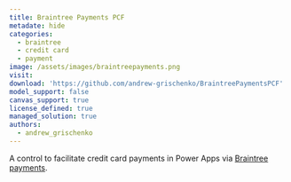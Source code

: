 ```yaml
---
title: Braintree Payments PCF
metadate: hide
categories:
  - braintree
  - credit card
  - payment
image: /assets/images/braintreepayments.png
visit: 
download: 'https://github.com/andrew-grischenko/BraintreePaymentsPCF'
model_support: false
canvas_support: true
license_defined: true
managed_solution: true
authors:
  - andrew_grischenko
---
```


 A control to facilitate credit card payments in Power Apps via <a target="_blank" href="https://www.braintreepayments.com/">Braintree payments</a>.
